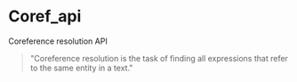 # Coref_api

Coreference resolution API 

> "Coreference resolution is the task of finding all expressions that refer to the same entity in a text." 